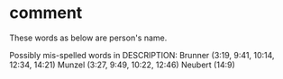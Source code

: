 # comment
These words as below are person's name.

Possibly mis-spelled words in DESCRIPTION:
  Brunner (3:19, 9:41, 10:14, 12:34, 14:21)
  Munzel (3:27, 9:49, 10:22, 12:46)
  Neubert (14:9)

